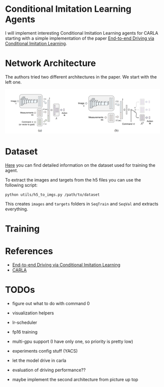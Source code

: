 # Conditional Imitation Learning Agents

I will implement interesting Conditional Imitation Learning agents for CARLA starting with a simple implementation of the paper [End-to-end Driving via Conditional Imitation Learning](https://arxiv.org/pdf/1710.02410.pdf).

# Network Architecture

The authors tried two different architectures in the paper. We start with the left one.

![network architecture](assets/network_architecture.png)


# Dataset

[Here](https://github.com/carla-simulator/imitation-learning) you can find detailed information on the dataset used for training the agent.

To extract the images and targets from the h5 files you can use the following script:

```
python utils/h5_to_imgs.py /path/to/dataset
```

This creates `images` and `targets` folders in `SeqTrain` and `SeqVal` and extracts everything.


# Training


# References

* [End-to-end Driving via Conditional Imitation Learning](https://arxiv.org/pdf/1710.02410.pdf)
* [CARLA](https://carla.org/)

# TODOs

* figure out what to do with command 0
* visualization helpers
* lr-scheduler
* fp16 training
* multi-gpu support (I have only one, so priority is pretty low)
* experiments config stuff (YACS)
* let the model drive in carla
* evaluation of driving performance??

* maybe implement the second architecture from picture up top